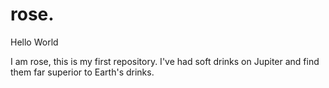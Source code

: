 # rose.

Hello World

I am rose, this is my first repository.
I've had soft drinks on Jupiter and find them far superior to Earth's drinks.
